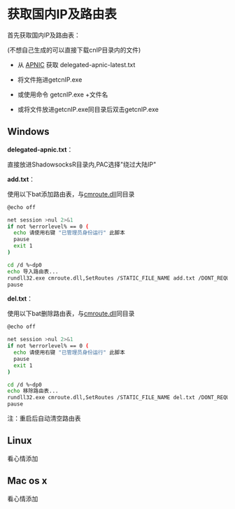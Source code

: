 # 获取国内IP及路由表

首先获取国内IP及路由表：

(不想自己生成的可以直接下载cnIP目录内的文件)

* 从 [APNIC](http://ftp.apnic.net/apnic/stats/apnic/delegated-apnic-latest) 获取 delegated-apnic-latest.txt

* 将文件拖进getcnIP.exe 

* 或使用命令 getcnIP.exe +文件名

* 或将文件放进getcnIP.exe同目录后双击getcnIP.exe

## Windows
__delegated-apnic.txt__：

直接放进ShadowsocksR目录内,PAC选择"绕过大陆IP"

__add.txt__：

使用以下bat添加路由表，与[cmroute.dll](https://github.com/HMBSbige/getcnIP/releases/download/1.0/cmroute.dll)同目录
```bash
@echo off

net session >nul 2>&1
if not %errorlevel% == 0 (
  echo 请使用右键 "已管理员身份运行" 此脚本
  pause
  exit 1
)

cd /d %~dp0
echo 导入路由表...
rundll32.exe cmroute.dll,SetRoutes /STATIC_FILE_NAME add.txt /DONT_REQUIRE_URL /IPHLPAPI_ACCESS_DENIED_OK
pause
```
__del.txt__：

使用以下bat删除路由表，与[cmroute.dll](https://github.com/HMBSbige/getcnIP/releases/download/1.0/cmroute.dll)同目录
```bash
@echo off

net session >nul 2>&1
if not %errorlevel% == 0 (
  echo 请使用右键 "已管理员身份运行" 此脚本
  pause
  exit 1
)

cd /d %~dp0
echo 移除路由表...
rundll32.exe cmroute.dll,SetRoutes /STATIC_FILE_NAME del.txt /DONT_REQUIRE_URL /IPHLPAPI_ACCESS_DENIED_OK
pause
```

注：重启后自动清空路由表
## Linux
看心情添加
## Mac os x
看心情添加
